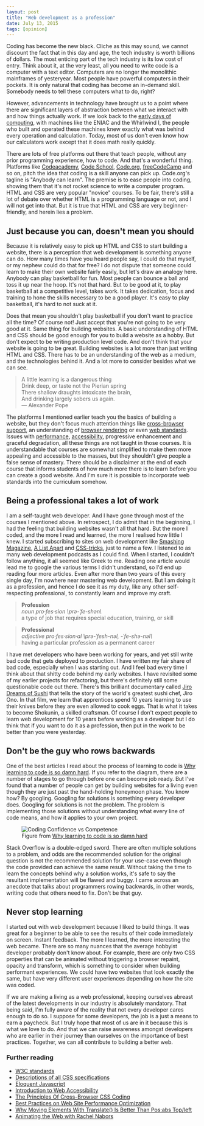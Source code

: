 ```yaml
---
layout: post
title: "Web development as a profession"
date: July 13, 2015
tags: [opinion]
---
```

Coding has become the new black. Cliche as this may sound, we cannot discount the fact that in this day and age, the tech industry is worth billions of dollars. The most enticing part of the tech industry is its low cost of entry. Think about it, at the very least, all you need to write code is a computer with a text editor. Computers are no longer the monolithic mainframes of yesteryear. Most people have powerful computers in their pockets. It is only natural that coding has become an in-demand skill. Somebody needs to tell these computers what to do, right?

However, advancements in technology have brought us to a point where there are significant layers of abstraction between what we interact with and how things actually work. If we look back to the [early days of computing](http://www.computerhistory.org/timeline/?category=cmptr), with machines like the ENIAC and the Whirlwind I, the people who built and operated these machines knew exactly what was behind every operation and calculation. Today, most of us don't even know how our calculators work except that it does math really quickly.

There are lots of free platforms out there that teach people, without any prior programming experience, how to code. And that's a wonderful thing. Platforms like [Codeacademy](http://www.codecademy.com/), [Code School](https://www.codeschool.com/), [Code.org](https://code.org/), [freeCodeCamp](http://www.freecodecamp.com/) and so on, pitch the idea that coding is a skill anyone can pick up. Code.org's tagline is "Anybody can learn". The premise is to ease people into coding, showing them that it's not rocket science to write a computer program. HTML and CSS are very popular "novice" courses. To be fair, there's still a lot of debate over whether HTML is a programming language or not, and I will not get into that. But it is true that HTML and CSS are very beginner-friendly, and herein lies a problem.

## Just because you can, doesn't mean you should

Because it is relatively easy to pick up HTML and CSS to start building a website, there is a perception that web development is something anyone can do. How many times have you heard people say, I could do that myself, or my nephew could do that for free? I do not dispute that someone could learn to make their own website fairly easily, but let's draw an analogy here. Anybody can play basketball for fun. Most people can bounce a ball and toss it up near the hoop. It's not that hard. But to be good at it, to play basketball at a competitive level, takes work. It takes dedication, focus and training to hone the skills necessary to be a good player. It's easy to play basketball, it's hard to not suck at it.

Does that mean you shouldn't play basketball if you don't want to practice all the time? Of course not! Just accept that you're not going to be very good at it. Same thing for building websites. A basic understanding of HTML and CSS should be good enough for you to build a website as a hobby. But don't expect to be writing production level code. And don't think that your website is going to be great. Building websites is a lot more than just writing HTML and CSS. There has to be an understanding of the web as a medium, and the technologies behind it. And a lot more to consider besides what we can see. 

>A little learning is a dangerous thing  
Drink deep, or taste not the Pierian spring  
There shallow draughts intoxicate the brain,  
And drinking largely sobers us again.  
― Alexander Pope

The platforms I mentioned earlier teach you the basics of building a website, but they don't focus much attention things like [cross-browser support](http://www.smashingmagazine.com/2010/06/07/the-principles-of-cross-browser-css-coding/), an understanding of [browser rendering](http://www.html5rocks.com/en/tutorials/internals/howbrowserswork/) or even [web standards](http://www.w3.org/standards/). Issues with [performance](https://community.dynatrace.com/community/display/PUB/Best+Practices+on+Web+Site+Performance+Optimization), [accessibility](https://www.w3.org/WAI/intro/accessibility.php), progressive enhancement and graceful degradation, all these things are not taught in those courses. It is understandable that courses are somewhat simplified to make them more appealing and accessible to the masses, but they shouldn't give people a false sense of mastery. There should be a disclaimer at the end of each course that informs students of how much more there is to learn before you can create a good website. And I'm sure it is possible to incorporate web standards into the curriculum somehow. 

## Being a professional takes a lot of work

I am a self-taught web developer. And I have gone through most of the courses I mentioned above. In retrospect, I do admit that in the beginning, I had the feeling that building websites wasn't all that hard. But the more I coded, and the more I read and learned, the more I realised how little I knew. I started subscribing to sites on web development like [Smashing Magazine](http://www.smashingmagazine.com/), [A List Apart](http://alistapart.com/) and [CSS-tricks](https://css-tricks.com/), just to name a few. I listened to as many web development podcasts as I could find. When I started, I couldn't follow anything, it all seemed like Greek to me. Reading one article would lead me to google the various terms I didn't understand, so I'd end up reading four more articles. Even after more than two years of this every single day, I'm nowhere near mastering web development. But I am doing it as a profession, and hence I do see it as my duty, like any other self-respecting professional, to constantly learn and improve my craft. 

>  **Profession**  
*noun pro·fes·sion &#92;prə-ˈfe-shən&#92;*  
a type of job that requires special education, training, or skill

>  **Professional**  
*adjective pro·fes·sion·al &#92;prə-ˈfesh-nəl, -ˈfe-shə-nəl&#92;*  
having a particular profession as a permanent career

I have met developers who have been working for years, and yet still write bad code that gets deployed to production. I have written my fair share of bad code, especially when I was starting out. And I feel bad every time I think about that shitty code behind my early websites. I have revisited some of my earlier projects for refactoring, but there's definitely still some questionable code out there. There's this brilliant documentary called [Jiro Dreams of Sushi](http://www.magpictures.com/jirodreamsofsushi/) that tells the story of the world's greatest sushi chef, Jiro Ono. In that film, we learn that apprentices spend 10 years learning to use their knives before they are even allowed to cook eggs. That is what it takes to become Shokunin, a skilled craftsman. Of course I don't expect people to learn web development for 10 years before working as a developer but I do think that if you want to do it as a profession, then put in the work to be better than you were yesterday.

## Don't be the guy who rows backwards

One of the best articles I read about the process of learning to code is [Why learning to code is so damn hard](http://www.vikingcodeschool.com/posts/why-learning-to-code-is-so-damn-hard). If you refer to the diagram, there are a number of stages to go through before one can become job ready. But I've found that a number of people can get by building websites for a living even though they are just past the hand-holding honeymoon phase. You know how? By googling. Googling for solutions is something every developer does. Googling for solutions is not the problem. The problem is implementing those solutions without understanding what every line of code means, and how it applies to your own project. 

<figure>
<img src="{{ site.url }}/images/posts/profession/confidence-vs-competence.png" alt="Coding Confidence vs Competence"/>
<figcaption>Figure from <a href="http://www.vikingcodeschool.com/posts/why-learning-to-code-is-so-damn-hard">Why learning to code is so damn hard</a></figcaption>
</figure>

Stack Overflow is a double-edged sword. There are often multiple solutions to a problem, and odds are the recommended solution for the original question is not the recommended solution for your use-case even though the code provided can achieve the same result. Without taking the time to learn the concepts behind why a solution works, it's safe to say the resultant implementation will be flawed and buggy. I came across an anecdote that talks about programmers rowing backwards, in other words, writing code that others need to fix. Don't be that guy.

## Never stop learning

I started out with web development because I liked to build things. It was great for a beginner to be able to see the results of their code immediately on screen. Instant feedback. The more I learned, the more interesting the web became. There are so many nuances that the average hobbyist developer probably don't know about. For example, there are only two CSS properties that can be animated without triggering a browser repaint, opacity and transform, which is something to consider when building performant experiences. We could have two websites that look exactly the same, but have very different user experiences depending on how the site was coded. 

If we are making a living as a web professional, keeping ourselves abreast of the latest developments in our industry is absolutely mandatory. That being said, I'm fully aware of the reality that not every developer cares enough to do so. I suppose for some developers, the job is a just a means to earn a paycheck. But I truly hope that most of us are in it because this is what we love to do. And that we can raise awareness amongst developers who are earlier in their journey than ourselves on the importance of best practices. Together, we can all contribute to building a better web.

### Further reading

<ul>
    <li class="no-margin"><a href="http://www.w3.org/standards/">W3C standards</a></li>
    <li class="no-margin"><a href="http://www.w3.org/Style/CSS/specs.en.html">Descriptions of all CSS specifications</a></li>
    <li class="no-margin"><a href="http://eloquentjavascript.net/">Eloquent Javascript</a></li>
    <li class="no-margin"><a href="https://www.w3.org/WAI/intro/accessibility.php/">Introduction to Web Accessibility</a></li>
    <li class="no-margin"><a href="http://www.smashingmagazine.com/2010/06/07/the-principles-of-cross-browser-css-coding/">The Principles Of Cross-Browser CSS Coding</a></li>
    <li class="no-margin"><a href="https://community.dynatrace.com/community/display/PUB/Best+Practices+on+Web+Site+Performance+Optimization">Best Practices on Web Site Performance Optimization</a></li>
    <li class="no-margin"><a href="http://www.paulirish.com/2012/why-moving-elements-with-translate-is-better-than-posabs-topleft/">Why Moving Elements With Translate() Is Better Than Pos:abs Top/left</a></li>
    <li><a href="http://thewebahead.net/103">Animating the Web with Rachel Nabors</a></li>
</ul>
